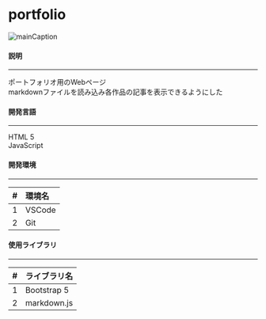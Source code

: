 # portfolio

![mainCaption](../resources/images/portfolio_caption.png)

#### 説明

<hr>

ポートフォリオ用のWebページ  
markdownファイルを読み込み各作品の記事を表示できるようにした

#### 開発言語

<hr>

HTML 5  
JavaScript  

#### 開発環境

<hr>

| \#  | 環境名 |
| :-- | :----- |
| 1   | VSCode   |
| 2   | Git |

#### 使用ライブラリ

<hr>

| \#  | ライブラリ名 |
| :-- | :-----  |
| 1   | Bootstrap 5   |
| 2   | markdown.js |